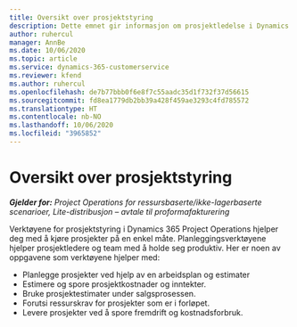 ```yaml
---
title: Oversikt over prosjektstyring
description: Dette emnet gir informasjon om prosjektledelse i Dynamics 365 Project Operations.
author: ruhercul
manager: AnnBe
ms.date: 10/06/2020
ms.topic: article
ms.service: dynamics-365-customerservice
ms.reviewer: kfend
ms.author: ruhercul
ms.openlocfilehash: de7b77bbb0f6e8f7c55aadc35d1f732f37d56615
ms.sourcegitcommit: fd8ea1779db2bb39a428f459ae3293c4fd785572
ms.translationtype: HT
ms.contentlocale: nb-NO
ms.lasthandoff: 10/06/2020
ms.locfileid: "3965852"
---
```

# <a name="project-management-overview"></a>Oversikt over prosjektstyring

_**Gjelder for:** Project Operations for ressursbaserte/ikke-lagerbaserte scenarioer, Lite-distribusjon – avtale til proformafakturering_

Verktøyene for prosjektstyring i Dynamics 365 Project Operations hjelper deg med å kjøre prosjekter på en enkel måte. Planleggingsverktøyene hjelper prosjektledere og team med å holde seg produktiv. Her er noen av oppgavene som verktøyene hjelper med:

- Planlegge prosjekter ved hjelp av en arbeidsplan og estimater
- Estimere og spore prosjektkostnader og inntekter.
- Bruke prosjektestimater under salgsprosessen.
- Forutsi ressurskrav for prosjekter som er i forløpet.
- Levere prosjekter ved å spore fremdrift og kostnadsforbruk.
